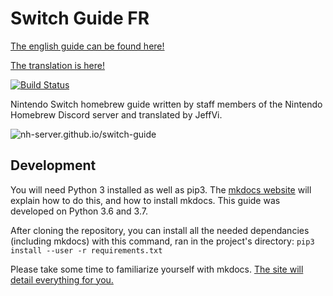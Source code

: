 # Switch Guide FR

[The english guide can be found here!](https://nh-server.github.io/switch-guide)

[The translation is here!](https://jeffvi.github.io/Switch-guide-FR)

[![Build Status](https://travis-ci.com/nh-server/switch-guide.svg?branch=master)](https://travis-ci.com/nh-server/switch-guide)

Nintendo Switch homebrew guide written by staff members of the Nintendo Homebrew Discord server and translated by JeffVi.

![nh-server.github.io/switch-guide](https://phoenix.s-ul.eu/opEhcK7q.png)
## Development
You will need Python 3 installed as well as pip3. The [mkdocs website](https://www.mkdocs.org) will explain how to do this, and how to install mkdocs. This guide was developed on Python 3.6 and 3.7.

After cloning the repository, you can install all the needed dependancies (including mkdocs) with this command, ran in the project's directory: `pip3 install --user -r requirements.txt`

Please take some time to familiarize yourself with mkdocs. [The site will detail everything for you.](https://www.mkdocs.org/#getting-started)
